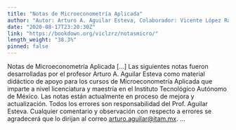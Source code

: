 ```yaml
---
title: "Notas de Microeconometría Aplicada"
author: "Autor: Arturo A. Aguilar Esteva, Colaborador: Vicente López Ramírez"
date: "2020-08-17T23:20:30Z"
link: "https://bookdown.org/viclzrz/notasmicro/"
length_weight: "38.3%"
pinned: false
---
```


Notas de Microeconometría Aplicada [...] Las siguientes notas fueron desarrolladas por el profesor Arturo A. Aguilar Esteva como material didáctico de apoyo para los cursos de Microeconometría Aplicada que imparte a nivel licenciatura y maestría en el Instituto Tecnológico Autónomo de México. Las notas están actualmente en proceso de mejora y actualización. Todos los errores son responsabilidad del Prof. Aguilar Esteva. Cualquier comentario y observación con respecto a errores se agradecerá que lo dirijan al correo arturo.aguilar@itam.mx. ...
